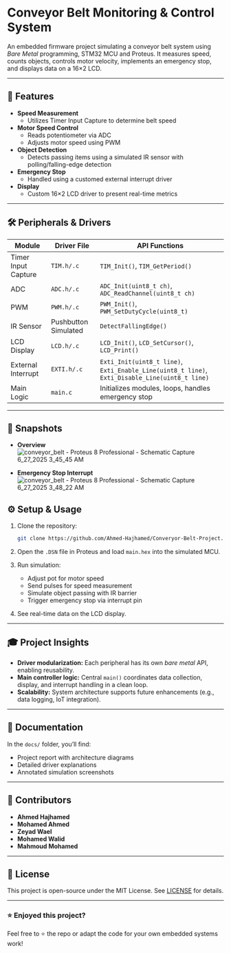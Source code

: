 # Conveyor Belt Monitoring & Control System

An embedded firmware project simulating a conveyor belt system using *Bare Metal* programming, STM32 MCU and Proteus. It measures speed, counts objects, controls motor velocity, implements an emergency stop, and displays data on a 16×2 LCD.

---

## 🚀 Features

- **Speed Measurement**  
  - Utilizes Timer Input Capture to determine belt speed
- **Motor Speed Control**  
  - Reads potentiometer via ADC  
  - Adjusts motor speed using PWM
- **Object Detection**  
  - Detects passing items using a simulated IR sensor with polling/falling-edge detection
- **Emergency Stop**  
  - Handled using a customed external interrupt driver
- **Display**  
  - Custom 16×2 LCD driver to present real-time metrics

---

## 🛠️ Peripherals & Drivers

| Module                | Driver File           | API Functions                                 |
|-----------------------|------------------------|-----------------------------------------------|
| Timer Input Capture   | `TIM.h/.c`             | `TIM_Init()`, `TIM_GetPeriod()` |
| ADC                   | `ADC.h/.c`             | `ADC_Init(uint8_t ch)`, `ADC_ReadChannel(uint8_t ch)`   |
| PWM                   | `PWM.h/.c`             | `PWM_Init()`, `PWM_SetDutyCycle(uint8_t)`     |
| IR Sensor             | Pushbutton Simulated    | `DetectFallingEdge()` |
| LCD Display           | `LCD.h/.c`             | `LCD_Init()`, `LCD_SetCursor()`, `LCD_Print()` |
| External Interrupt    | `EXTI.h/.c`             | `Exti_Init(uint8_t line)`, `Exti_Enable_Line(uint8_t line)`, `Exti_Disable_Line(uint8_t line)`|
| Main Logic            | `main.c`               | Initializes modules, loops, handles emergency stop |

---

## 📸 Snapshots
- **Overview**
  ![conveyor_belt - Proteus 8 Professional - Schematic Capture 6_27_2025 3_45_45 AM](https://github.com/user-attachments/assets/63736c45-19cc-4600-b065-92aad782d68c)

- **Emergency Stop Interrupt**
  ![conveyor_belt - Proteus 8 Professional - Schematic Capture 6_27_2025 3_48_22 AM](https://github.com/user-attachments/assets/d00fe226-b2c7-4897-a468-601131c39c4b)

## ⚙️ Setup & Usage

1. Clone the repository:  
   ```bash
   git clone https://github.com/Ahmed-Hajhamed/Converyor-Belt-Project.git

2. Open the `.DSN` file in Proteus and load `main.hex` into the simulated MCU.
3. Run simulation:

   * Adjust pot for motor speed
   * Send pulses for speed measurement
   * Simulate object passing with IR barrier
   * Trigger emergency stop via interrupt pin
4. See real-time data on the LCD display.

---

## 🎓 Project Insights

* **Driver modularization:** Each peripheral has its own *bare metal* API, enabling reusability.
* **Main controller logic:** Central `main()` coordinates data collection, display, and interrupt handling in a clean loop.
* **Scalability:** System architecture supports future enhancements (e.g., data logging, IoT integration).

---

## 📂 Documentation

In the `docs/` folder, you’ll find:

* Project report with architecture diagrams
* Detailed driver explanations
* Annotated simulation screenshots

---

## 🤝 Contributors

* **Ahmed Hajhamed**
* **Mohamed Ahmed**
* **Zeyad Wael**
* **Mohamed Walid**
* **Mahmoud Mohamed**

---

## 📄 License

This project is open-source under the MIT License. See [LICENSE](LICENSE) for details.

---

### ⭐ Enjoyed this project?

Feel free to ⭐ the repo or adapt the code for your own embedded systems work!
